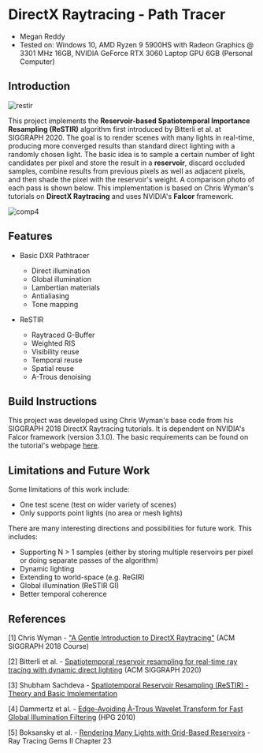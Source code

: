 # DirectX Raytracing - Path Tracer

* Megan Reddy
* Tested on: Windows 10, AMD Ryzen 9 5900HS with Radeon Graphics @ 3301 MHz 16GB, NVIDIA GeForce RTX 3060 Laptop GPU 6GB (Personal Computer)

## Introduction

![restir](https://user-images.githubusercontent.com/20704997/209184089-3b3e94d8-379c-47cb-80b0-f9ee9a2b51eb.PNG)

This project implements the **Reservoir-based Spatiotemporal Importance Resampling (ReSTIR)** algorithm first introduced by Bitterli et al. at SIGGRAPH 2020. The goal is to render scenes with many lights in real-time, producing more converged results than standard direct lighting with a randomly chosen light. The basic idea is to sample a certain number of light candidates per pixel and store the result in a **reservoir**, discard occluded samples, combine results from previous pixels as well as adjacent pixels, and then shade the pixel with the reservoir's weight. A comparison photo of each pass is shown below. This implementation is based on Chris Wyman's tutorials on **DirectX Raytracing** and uses NVIDIA's **Falcor** framework.  

![comp4](https://user-images.githubusercontent.com/20704997/209185421-576a3238-28a9-4d73-9e10-3b44aa39a14d.PNG)

## Features

* Basic DXR Pathtracer
  * Direct illumination
  * Global illumination
  * Lambertian materials
  * Antialiasing
  * Tone mapping

* ReSTIR
  * Raytraced G-Buffer
  * Weighted RIS
  * Visibility reuse
  * Temporal reuse
  * Spatial reuse
  * A-Trous denoising

## Build Instructions

This project was developed using Chris Wyman's base code from his SIGGRAPH 2018 DirectX Raytracing tutorials.
It is dependent on NVIDIA's Falcor framework (version 3.1.0). The basic requirements can be found on the tutorial's webpage [here](http://cwyman.org/code/dxrTutors/dxr_tutors.md.html).

## Limitations and Future Work

Some limitations of this work include:

* One test scene (test on wider variety of scenes)
* Only supports point lights (no area or mesh lights)

There are many interesting directions and possibilities for future work. This includes:

* Supporting N > 1 samples (either by storing multiple reservoirs per pixel or doing separate passes of the algorithm)
* Dynamic lighting
* Extending to world-space (e.g. ReGIR)
* Global illumination (ReSTIR GI)
* Better temporal coherence

## References

[1] Chris Wyman - ["A Gentle Introduction to DirectX Raytracing"](http://cwyman.org/code/dxrTutors/dxr_tutors.md.html) (ACM SIGGRAPH 2018 Course)

[2] Bitterli et al. - [Spatiotemporal reservoir resampling for real-time ray tracing with dynamic direct lighting](https://research.nvidia.com/publication/2020-07_spatiotemporal-reservoir-resampling-real-time-ray-tracing-dynamic-direct) (ACM SIGGRAPH 2020)

[3] Shubham Sachdeva - [Spatiotemporal Reservoir Resampling (ReSTIR) - Theory and Basic Implementation](https://gamehacker1999.github.io/posts/restir/)

[4] Dammertz et al. - [Edge-Avoiding À-Trous Wavelet Transform for Fast Global Illumination Filtering](https://jo.dreggn.org/home/2010_atrous.pdf) (HPG 2010)

[5] Boksansky et al. - [Rendering Many Lights with Grid-Based Reservoirs](http://www.realtimerendering.com/raytracinggems/rtg2/) - Ray Tracing Gems II Chapter 23
